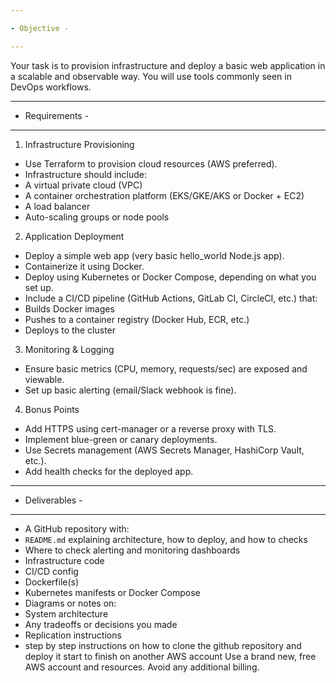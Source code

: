 ```yaml
---

- Objective -

---
```


Your task is to provision infrastructure and deploy a basic web application in a
scalable and observable way. You will use tools commonly seen in DevOps workflows.

---

- Requirements -

---

1. Infrastructure Provisioning

- Use Terraform to provision cloud resources (AWS preferred).
- Infrastructure should include:
- A virtual private cloud (VPC)
- A container orchestration platform (EKS/GKE/AKS or Docker + EC2)
- A load balancer
- Auto-scaling groups or node pools

2. Application Deployment

- Deploy a simple web app (very basic hello_world Node.js app).
- Containerize it using Docker.
- Deploy using Kubernetes or Docker Compose, depending on what you set up.
- Include a CI/CD pipeline (GitHub Actions, GitLab CI, CircleCI, etc.) that:
- Builds Docker images
- Pushes to a container registry (Docker Hub, ECR, etc.)
- Deploys to the cluster

3. Monitoring & Logging

- Ensure basic metrics (CPU, memory, requests/sec) are exposed and viewable.
- Set up basic alerting (email/Slack webhook is fine).

4. Bonus Points

- Add HTTPS using cert-manager or a reverse proxy with TLS.
- Implement blue-green or canary deployments.
- Use Secrets management (AWS Secrets Manager, HashiCorp Vault, etc.).
- Add health checks for the deployed app.

---

- Deliverables -

---

- A GitHub repository with:
- `README.md` explaining architecture, how to deploy, and how to checks
- Where to check alerting and monitoring dashboards
- Infrastructure code
- CI/CD config
- Dockerfile(s)
- Kubernetes manifests or Docker Compose
- Diagrams or notes on:
- System architecture
- Any tradeoffs or decisions you made
- Replication instructions
- step by step instructions on how to clone the github repository and deploy it
  start to finish on another AWS account
  Use a brand new, free AWS account and resources. Avoid any additional billing.
